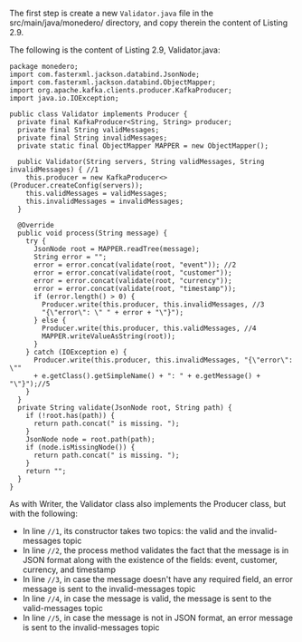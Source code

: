 The first step is create a new `Validator.java` file in the src/main/java/monedero/ directory, and copy therein the content of Listing 2.9.

The following is the content of Listing 2.9, Validator.java:

```
package monedero;
import com.fasterxml.jackson.databind.JsonNode;
import com.fasterxml.jackson.databind.ObjectMapper;
import org.apache.kafka.clients.producer.KafkaProducer;
import java.io.IOException;

public class Validator implements Producer {
  private final KafkaProducer<String, String> producer;
  private final String validMessages;
  private final String invalidMessages;
  private static final ObjectMapper MAPPER = new ObjectMapper();

  public Validator(String servers, String validMessages, String invalidMessages) { //1
    this.producer = new KafkaProducer<>(Producer.createConfig(servers));
    this.validMessages = validMessages;
    this.invalidMessages = invalidMessages;
  }

  @Override
  public void process(String message) {
    try {
      JsonNode root = MAPPER.readTree(message);
      String error = "";
      error = error.concat(validate(root, "event")); //2
      error = error.concat(validate(root, "customer"));
      error = error.concat(validate(root, "currency"));
      error = error.concat(validate(root, "timestamp"));
      if (error.length() > 0) {
        Producer.write(this.producer, this.invalidMessages, //3
        "{\"error\": \" " + error + "\"}");
      } else {
        Producer.write(this.producer, this.validMessages, //4
        MAPPER.writeValueAsString(root));
      }
    } catch (IOException e) {
      Producer.write(this.producer, this.invalidMessages, "{\"error\": \""
      + e.getClass().getSimpleName() + ": " + e.getMessage() + "\"}");//5 
    }
  }
  private String validate(JsonNode root, String path) {
    if (!root.has(path)) {
      return path.concat(" is missing. ");
    }
    JsonNode node = root.path(path);
    if (node.isMissingNode()) {
      return path.concat(" is missing. ");
    }
    return "";
  }
}
```

As with Writer, the Validator class also implements the Producer class, but with the following:

- In line `//1`, its constructor takes two topics: the valid and the invalid-messages topic
- In line `//2`, the process method validates the fact that the message is in JSON format along with the existence of the fields: event, customer, currency, and timestamp
- In line `//3`, in case the message doesn't have any required field, an error message is sent to the invalid-messages topic
- In line `//4`, in case the message is valid, the message is sent to the valid-messages topic
- In line `//5`, in case the message is not in JSON format, an error message is sent to the invalid-messages topic
